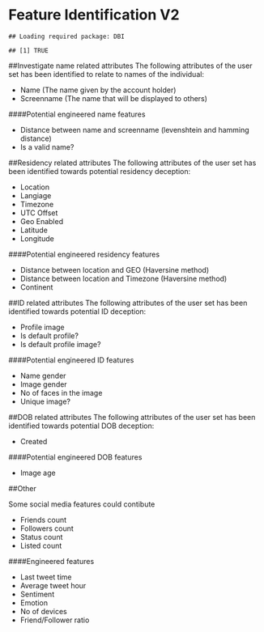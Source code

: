 # Feature Identification V2










```
## Loading required package: DBI
```

```
## [1] TRUE
```



##Investigate name related attributes
The following attributes of the user set has been identified to relate to names of the individual:

- Name (The name given by the account holder)
- Screenname (The name that will be displayed to others)

####Potential engineered name features

- Distance between name and screenname (levenshtein and hamming distance)
- Is a valid name?

##Residency related attributes
The following attributes of the user set has been identified towards potential residency deception:

- Location
- Langiage
- Timezone
- UTC Offset
- Geo Enabled
- Latitude
- Longitude

####Potential engineered residency features

- Distance between location and GEO (Haversine method)
- Distance between location and Timezone (Haversine method)
- Continent

##ID related attributes
The following attributes of the user set has been identified towards potential ID deception:

- Profile image
- Is default profile?
- Is default profile image?

####Potential engineered ID features

- Name gender
- Image gender
- No of faces in the image
- Unique image?

##DOB related attributes
The following attributes of the user set has been identified towards potential DOB deception:

- Created

####Potential engineered DOB features

- Image age

##Other

Some social media features could contibute

- Friends count
- Followers count
- Status count
- Listed count

####Engineered features
- Last tweet time
- Average tweet hour
- Sentiment
- Emotion
- No of devices
- Friend/Follower ratio


